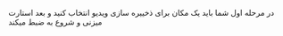 در مرحله اول شما باید یک مکان برای ذخییره سازی ویدیو انتخاب کنید و بعد استارت میزنی و شروع به ضبط میکند 
